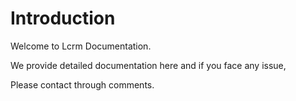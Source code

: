 # Introduction

Welcome to Lcrm Documentation.

We provide detailed documentation here and if you face any issue,

Please contact through comments.

